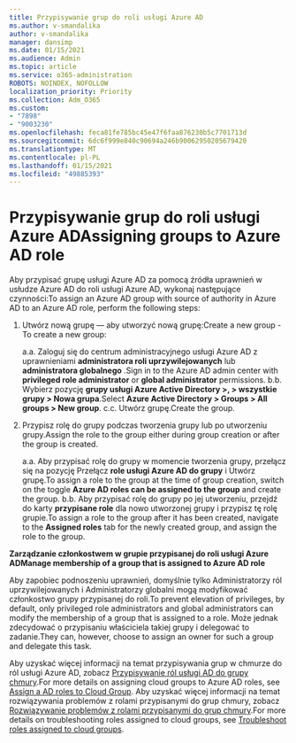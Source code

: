 ```yaml
---
title: Przypisywanie grup do roli usługi Azure AD
ms.author: v-smandalika
author: v-smandalika
manager: dansimp
ms.date: 01/15/2021
ms.audience: Admin
ms.topic: article
ms.service: o365-administration
ROBOTS: NOINDEX, NOFOLLOW
localization_priority: Priority
ms.collection: Adm_O365
ms.custom:
- "7898"
- "9003230"
ms.openlocfilehash: feca81fe785bc45e47f6faa876230b5c7701713d
ms.sourcegitcommit: 6dc6f999e840c90694a246b90062950205679420
ms.translationtype: MT
ms.contentlocale: pl-PL
ms.lasthandoff: 01/15/2021
ms.locfileid: "49885393"
---
```

# <a name="assigning-groups-to-azure-ad-role"></a><span data-ttu-id="3b992-102">Przypisywanie grup do roli usługi Azure AD</span><span class="sxs-lookup"><span data-stu-id="3b992-102">Assigning groups to Azure AD role</span></span>

<span data-ttu-id="3b992-103">Aby przypisać grupę usługi Azure AD za pomocą źródła uprawnień w usłudze Azure AD do roli usługi Azure AD, wykonaj następujące czynności:</span><span class="sxs-lookup"><span data-stu-id="3b992-103">To assign an Azure AD group with source of authority in Azure AD to an Azure AD role, perform the following steps:</span></span>

1. <span data-ttu-id="3b992-104">Utwórz nową grupę — aby utworzyć nową grupę:</span><span class="sxs-lookup"><span data-stu-id="3b992-104">Create a new group - To create a new group:</span></span>

    <span data-ttu-id="3b992-105">a.</span><span class="sxs-lookup"><span data-stu-id="3b992-105">a.</span></span> <span data-ttu-id="3b992-106">Zaloguj się do centrum administracyjnego usługi Azure AD z uprawnieniami **administratora roli uprzywilejowanych** lub **administratora globalnego** .</span><span class="sxs-lookup"><span data-stu-id="3b992-106">Sign in to the Azure AD admin center with **privileged role administrator** or **global administrator** permissions.</span></span>
    <span data-ttu-id="3b992-107">b.</span><span class="sxs-lookup"><span data-stu-id="3b992-107">b.</span></span> <span data-ttu-id="3b992-108">Wybierz pozycję **grupy usługi Azure Active Directory >, > wszystkie grupy > Nowa grupa**.</span><span class="sxs-lookup"><span data-stu-id="3b992-108">Select **Azure Active Directory > Groups > All groups > New group**.</span></span>
    <span data-ttu-id="3b992-109">c.</span><span class="sxs-lookup"><span data-stu-id="3b992-109">c.</span></span> <span data-ttu-id="3b992-110">Utwórz grupę.</span><span class="sxs-lookup"><span data-stu-id="3b992-110">Create the group.</span></span>

2. <span data-ttu-id="3b992-111">Przypisz rolę do grupy podczas tworzenia grupy lub po utworzeniu grupy.</span><span class="sxs-lookup"><span data-stu-id="3b992-111">Assign the role to the group either during group creation or after the group is created.</span></span>

    <span data-ttu-id="3b992-112">a.</span><span class="sxs-lookup"><span data-stu-id="3b992-112">a.</span></span> <span data-ttu-id="3b992-113">Aby przypisać rolę do grupy w momencie tworzenia grupy, przełącz się na pozycję Przełącz **role usługi Azure AD do grupy** i Utwórz grupę.</span><span class="sxs-lookup"><span data-stu-id="3b992-113">To assign a role to the group at the time of group creation, switch on the toggle **Azure AD roles can be assigned to the group** and create the group.</span></span>
    <span data-ttu-id="3b992-114">b.</span><span class="sxs-lookup"><span data-stu-id="3b992-114">b.</span></span> <span data-ttu-id="3b992-115">Aby przypisać rolę do grupy po jej utworzeniu, przejdź do karty **przypisane role** dla nowo utworzonej grupy i przypisz tę rolę grupie.</span><span class="sxs-lookup"><span data-stu-id="3b992-115">To assign a role to the group after it has been created, navigate to the **Assigned roles** tab for the newly created group, and assign the role to the group.</span></span>  

<span data-ttu-id="3b992-116">**Zarządzanie członkostwem w grupie przypisanej do roli usługi Azure AD**</span><span class="sxs-lookup"><span data-stu-id="3b992-116">**Manage membership of a group that is assigned to Azure AD role**</span></span>

<span data-ttu-id="3b992-117">Aby zapobiec podnoszeniu uprawnień, domyślnie tylko Administratorzy ról uprzywilejowanych i Administratorzy globalni mogą modyfikować członkostwo grupy przypisanej do roli.</span><span class="sxs-lookup"><span data-stu-id="3b992-117">To prevent elevation of privileges, by default, only privileged role administrators and global administrators can modify the membership of a group that is assigned to a role.</span></span> <span data-ttu-id="3b992-118">Może jednak zdecydować o przypisaniu właściciela takiej grupy i delegować to zadanie.</span><span class="sxs-lookup"><span data-stu-id="3b992-118">They can, however, choose to assign an owner for such a group and delegate this task.</span></span>

<span data-ttu-id="3b992-119">Aby uzyskać więcej informacji na temat przypisywania grup w chmurze do ról usługi Azure AD, zobacz [Przypisywanie ról usługi AD do grupy chmury](https://docs.microsoft.com/azure/active-directory/roles/groups-concept).</span><span class="sxs-lookup"><span data-stu-id="3b992-119">For more details on assigning cloud groups to Azure AD roles, see [Assign a AD roles to Cloud Group](https://docs.microsoft.com/azure/active-directory/roles/groups-concept).</span></span> <span data-ttu-id="3b992-120">Aby uzyskać więcej informacji na temat rozwiązywania problemów z rolami przypisanymi do grup chmury, zobacz [Rozwiązywanie problemów z rolami przypisanymi do grup chmury](https://docs.microsoft.com/azure/active-directory/roles/groups-faq-troubleshooting).</span><span class="sxs-lookup"><span data-stu-id="3b992-120">For more details on troubleshooting roles assigned to cloud groups, see [Troubleshoot roles assigned to cloud groups](https://docs.microsoft.com/azure/active-directory/roles/groups-faq-troubleshooting).</span></span>





